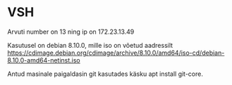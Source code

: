# VSH

Arvuti number on 13 ning ip on 172.23.13.49

Kasutusel on debian 8.10.0, mille iso on võetud aadressilt https://cdimage.debian.org/cdimage/archive/8.10.0/amd64/iso-cd/debian-8.10.0-amd64-netinst.iso

Antud masinale paigaldasin git kasutades käsku apt install git-core.
